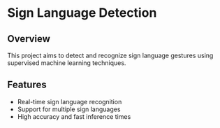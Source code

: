 # Sign Language Detection

## Overview
This project aims to detect and recognize sign language gestures using supervised machine learning techniques.

## Features
- Real-time sign language recognition
- Support for multiple sign languages
- High accuracy and fast inference times

 
 
